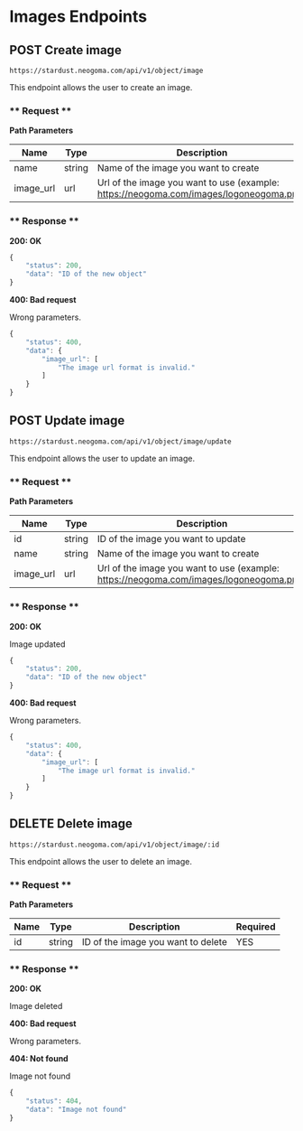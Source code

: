 # Images Endpoints

## POST Create image
```
https://stardust.neogoma.com/api/v1/object/image
```

This endpoint allows the user to create an image.

<!-- tabs:start -->

### ** Request **

**Path Parameters**

| Name | Type | Description | Required |
| --- | --- | --- | --- |
| name | string | Name of the image you want to create | YES |
| image_url | url | Url of the image you want to use (example: https://neogoma.com/images/logoneogoma.png) | YES |

### ** Response **

**200: OK**

```js
{
    "status": 200,
    "data": "ID of the new object"
}
```

**400: Bad request**

Wrong parameters.
```js
{
    "status": 400,
    "data": {
        "image_url": [
            "The image url format is invalid."
        ]
    }
}
```

<!-- tabs:end -->

## POST Update image
```
https://stardust.neogoma.com/api/v1/object/image/update
```

This endpoint allows the user to update an image.

<!-- tabs:start -->

### ** Request **

**Path Parameters**

| Name | Type | Description | Required |
| --- | --- | --- | --- |
| id | string | ID of the image you want to update | YES |
| name | string | Name of the image you want to create | OPTIONAL |
| image_url | url | Url of the image you want to use (example: https://neogoma.com/images/logoneogoma.png) | OPTIONAL |

### ** Response **

**200: OK**

Image updated

```js
{
    "status": 200,
    "data": "ID of the new object"
}
```

**400: Bad request**

Wrong parameters.

```js
{
    "status": 400,
    "data": {
        "image_url": [
            "The image url format is invalid."
        ]
    }
}
```

<!-- tabs:end -->

## DELETE Delete image
```
https://stardust.neogoma.com/api/v1/object/image/:id
```

This endpoint allows the user to delete an image.

<!-- tabs:start -->

### ** Request **

**Path Parameters**

| Name | Type | Description | Required |
| --- | --- | --- | --- |
| id | string | ID of the image you want to delete | YES |

### ** Response **

**200: OK**

Image deleted


**400: Bad request**

Wrong parameters.

**404: Not found**

Image not found

```js
{
    "status": 404,
    "data": "Image not found"
}
```

<!-- tabs:end -->